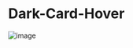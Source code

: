 # Dark-Card-Hover
![image](https://user-images.githubusercontent.com/81290541/185598266-7e2e96ca-cd96-4754-a43b-5a72f42106b0.png)
